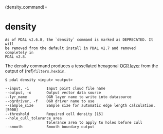 (density_command)=

# density

```{warning}
As of PDAL v2.6.0, the `density` command is marked as DEPRECATED. It will
be removed from the default install in PDAL v2.7 and removed completely in
PDAL v2.8.
```

The density command produces a tessellated hexagonal [OGR layer] from the
output of {ref}`filters.hexbin`.

```
$ pdal density <input> <output>
```

```
--input, -i        Input point cloud file name
--output, -o       Output vector data source
--lyr_name         OGR layer name to write into datasource
--ogrdriver, -f    OGR driver name to use
--sample_size      Sample size for automatic edge length calculation. [5000]
--threshold        Required cell density [15]
--hole_cull_tolerance_area
                   Tolerance area to apply to holes before cull
--smooth           Smooth boundary output
```

[ogr layer]: https://gdal.org/en/latest/drivers/vector/index.html
